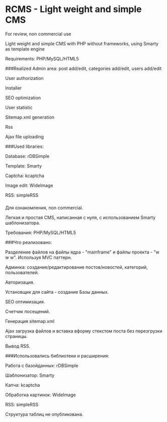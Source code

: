 # RCMS - Light weight and simple CMS
For review, non commercial use

Light weight and simple CMS with PHP without frameworks, using Smarty as template engine

Requirements: PHP/MySQL/HTML5

###Realized
Admin area: post add/edit, categories add/edit, users add/edit

User authorization

Installer

SEO optimization

User statistic

Sitemap.xml generation

Rss

Ajax file uploading

###Used libraries:

Database: rDBSimple

Template: Smarty

Captcha: kcaptcha

Image edit: WideImage

RSS: simpleRSS

###

Для ознакомления, non commercial.

Легкая и простая CMS, написанная с нуля, с использованием Smarty шаблонизатора.

Требования: PHP/MySQL/HTML5

###Что реализовано:

Разделение файлов на файлы ядра - "mainframe" и файлы проекта - "w w w". Используя MVC паттерн.

Админка: создание/редактирование постов/новостей, категорий, пользователей.

Авторизация.

Установщик для сайта - создание Базы данных.

SEO оптимизация.

Счетчик посещений.

Генерация sitemap.xml

Ajax загрузка файлов и вставка вформу стекстом поста без перезгрузки страницы.

Вывод RSS.



###Использовались библиотеки и расширения:

Работа с базойданных: rDBSimple

Шаблонизатор: Smarty

Капча: kcaptcha

Обработка картинок: WideImage

RSS: simpleRSS

Структура таблиц не опубликована.
